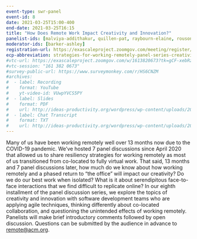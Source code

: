 ```yaml
---
event-type: swr-panel
event-id: 8
date: 2021-03-25T15:00-400
end-date: 2021-03-25T16:15
title: "How Does Remote Work Impact Creativity and Innovation?"
panelist-ids: [malviya-addithakur, quillen-pat, raybourn-elaine, rouson-damian, samsel-francesca]
moderator-ids: [barker-ashley]
registration-url: https://exascaleproject.zoomgov.com/meeting/register/vJItfuqtpjIvEyEVHRtM5N7u6QWdJXDM_08
ecp-abbreviation: strategies-for-working-remotely-panel-series-creativity
#vtc-url: https://exascaleproject.zoomgov.com/w/1613820673?tk=gCF-xebRzQ67fc4Nnv4WvzNeRM72wvI8x1jInfIveqk.DQIAAAAAYDDzARZBMWpfcGt5RVNmZVhjX3lacHZtZDJRAAAAAAAAAAAAAAAAAAAAAAAAAAAA
#vtc-session: "161 382 0673"
#survey-public-url: https://www.surveymonkey.com/r/HS6CNZM
#archives:
#  - label: Recording
#    format: YouTube
#    yt-video-id: VUwpYVCS5PY
#  - label: Slides
#    format: PDF
#    url: http://ideas-productivity.org/wordpress/wp-content/uploads/2020/11/panel006-hybrid.pdf
#  - label: Chat Transcript
#    format: TXT
#    url: http://ideas-productivity.org/wordpress/wp-content/uploads/2020/11/panel006-hybrid-chat.txt
---
```

Many of us have been working remotely well over 13 months now due to the COVID-19 pandemic. We’ve hosted 7 panel discussions since April 2020 that allowed us to share resiliency strategies for working remotely as most of us transitioned from co-located to fully virtual work. That said, 13 months and 7 panel discussions later, how much do we know about how working remotely and a phased return to “the office” will impact our creativity? Do we do our best work when isolated? What is it about serendipitous face-to-face interactions that we find difficult to replicate online? In our eighth installment of the panel discussion series, we explore the topics of creativity and innovation with software development teams who are applying agile techniques, thinking differently about co-located collaboration, and questioning the unintended effects of working remotely. Panelists will make brief introductory comments followed by open discussion. Questions can be submitted by the audience in advance to remote@acm.org.
